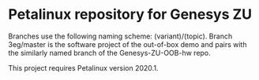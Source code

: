 # Petalinux repository for Genesys ZU

Branches use the following naming scheme: (variant)/(topic). Branch 3eg/master is the software project of the out-of-box demo and pairs with the similarly named branch of the Genesys-ZU-OOB-hw repo.

This project requires Petalinux version 2020.1.
